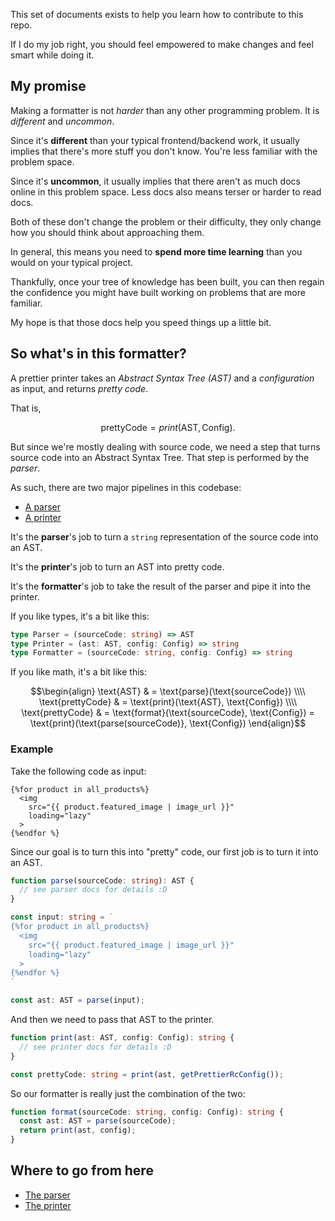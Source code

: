 This set of documents exists to help you learn how to contribute to this repo.

If I do my job right, you should feel empowered to make changes and feel smart while doing it.

## My promise

Making a formatter is not _harder_ than any other programming problem. It is _different_ and _uncommon_. 

Since it's **different** than your typical frontend/backend work, it usually implies that there's more stuff you don't know. You're less familiar with the problem space.

Since it's **uncommon**, it usually implies that there aren't as much docs online in this problem space. Less docs also means terser or harder to read docs.

Both of these don't change the problem or their difficulty, they only change how you should think about approaching them.

In general, this means you need to **spend more time learning** than you would on your typical project. 

Thankfully, once your tree of knowledge has been built, you can then regain the confidence you might have built working on problems that are more familiar.

My hope is that those docs help you speed things up a little bit.

## So what's in this formatter?

A prettier printer takes an _Abstract Syntax Tree (AST)_ and a _configuration_ as input, and returns _pretty code_.

That is,

$$
\text{prettyCode} = print\left(\text{AST}, \text{Config}\right).
$$

But since we're mostly dealing with source code, we need a step that turns source code into an Abstract Syntax Tree. That step is performed by the _parser_.

As such, there are two major pipelines in this codebase:

- [A parser](parser.md)
- [A printer](printer.md)

It's the **parser**'s job to turn a `string` representation of the source code into an AST.

It's the **printer**'s job to turn an AST into pretty code.

It's the **formatter**'s job to take the result of the parser and pipe it into the printer.

If you like types, it's a bit like this:

```typescript
type Parser = (sourceCode: string) => AST
type Printer = (ast: AST, config: Config) => string
type Formatter = (sourceCode: string, config: Config) => string
```

If you like math, it's a bit like this:
```math
\begin{align}
\text{AST} & = \text{parse}(\text{sourceCode}) \\\\
\text{prettyCode} & = \text{print}(\text{AST}, \text{Config}) \\\\
\text{prettyCode} & = \text{format}(\text{sourceCode}, \text{Config}) = \text{print}(\text{parse(sourceCode)}, \text{Config})
\end{align}
```

### Example

Take the following code as input:

```liquid
{%for product in all_products%}
  <img
    src="{{ product.featured_image | image_url }}"
    loading="lazy"
  >
{%endfor %}
```

Since our goal is to turn this into "pretty" code, our first job is to turn it into an AST.

```typescript
function parse(sourceCode: string): AST {
  // see parser docs for details :D
}

const input: string = `
{%for product in all_products%}
  <img
    src="{{ product.featured_image | image_url }}"
    loading="lazy"
  >
{%endfor %}
`

const ast: AST = parse(input);
```

And then we need to pass that AST to the printer.

```typescript
function print(ast: AST, config: Config): string {
  // see printer docs for details :D
}

const prettyCode: string = print(ast, getPrettierRcConfig());
```

So our formatter is really just the combination of the two:

```typescript
function format(sourceCode: string, config: Config): string {
  const ast: AST = parse(sourceCode);
  return print(ast, config);
}
```

## Where to go from here

- [The parser](parser.md)
- [The printer](printer.md)

